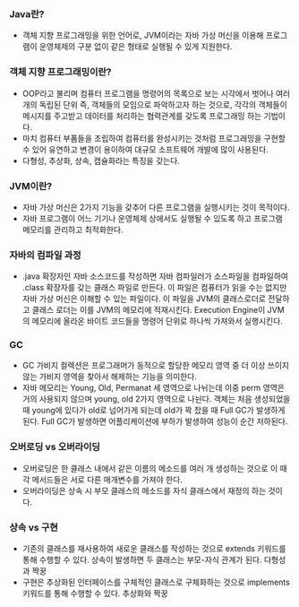 ### Java란?

- 객체 지향 프로그래밍을 위한 언어로, JVM이라는 자바 가상 머신을 이용해 프로그램이 운영체제의 구분 없이 같은 형태로 실행될 수 있게 지원한다.

### 객체 지향 프로그래밍이란?

- OOP라고 불리며 컴퓨터 프로그램을 명령어의 목록으로 보는 시각에서 벗어나 여러 개의 독립된 단위 즉, 객체들의 모임으로 파악하고자 하는 것으로, 각각의 객체들이 메시지를 주고받고 데이터를 처리하는 협력관계를 갖도록 프로그래밍 하는 기법이다.
- 마치 컴퓨터 부품들을 조립하여 컴퓨터를 완성시키는 것처럼 프로그래밍을 구현할 수 있어 유연하고 변경이 용이하여 대규모 소프트웨어 개발에 많이 사용된다.
- 다형성, 추상화, 상속, 캡슐화라는 특징을 갖는다.

### JVM이란?

- 자바 가상 머신은 2가지 기능을 갖추어 다른 프로그램을 실행시키는 것이 목적이다.
- 자바 프로그램이 어느 기기나 운영체제 상에서도 실행될 수 있도록 하고 프로그램 메모리를 관리하고 최적화한다.

### 자바의 컴파일 과정

- .java 확장자인 자바 소스코드를 작성하면 자바 컴파일러가 소스파일을 컴파일하여 .class 확장자를 갖는 클래스 파일로 만든다. 이 파일은 컴퓨터가 읽을 수는 없지만 자바 가상 머신은 이해할 수 있는 파일이다. 이 파일을 JVM의 클래스로더로 전달하고 클래스 로더는 이를 JVM의 메모리에 적재시킨다. Execution Engine이 JVM의 메모리에 올라온 바이트 코드들을 명령어 단위로 하나씩 가져와서 실행시킨다.

### GC

- GC 가비지 컬렉션은 프로그래머가 동적으로 할당한 메모리 영역 중 더 이상 쓰이지 않는 가비지 영역을 찾아서 해제하는 기능을 의미한다.
- 자바 메모리는 Young, OId, Permanat 세 영역으로 나뉘는데 이중 perm 영역은 거의 사용되지 않으며 young, old 2가지 영역으로 나뉜다. 객체는 처음 생성되었을 때 young에 있다가 old로 넘어가게 되는데 old가 꽉 찼을 때 Full GC가 발생하게 된다. Full GC가 발생하면 어플리케이션에 부하가 발생하여 성능이 순간 저하된다.

### 오버로딩 vs 오버라이딩

- 오버로딩은 한 클래스 내에서 같은 이름의 메소드를 여러 개 생성하는 것으로 이 때 각 메서드들은 서로 다른 매개변수를 가져야 한다.
- 오버라이딩은 상속 시 부모 클래스의 메소드를 자식 클래스에서 재정의 하는 것이다.

### 상속 vs 구현

- 기존의 클래스를 재사용하여 새로운 클래스를 작성하는 것으로 extends 키워드를 통해 수행할 수 있다. 상속이 발생하면 두 클래스는 부모-자식 관계가 된다. 다형성과 짝꿍
- 구현은 추상화된 인터페이스를 구체적인 클래스로 구체화하는 것으로 implements 키워드를 통해 수행할 수 있다. 추상화와 짝꿍
